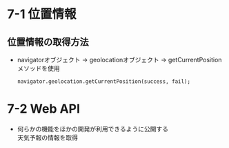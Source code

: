 # 7-1 位置情報
## 位置情報の取得方法
- navigatorオブジェクト → geolocationオブジェクト → getCurrentPositionメソッドを使用
  
      navigator.geolocation.getCurrentPosition(success, fail);

# 7-2 Web API
- 何らかの機能をほかの開発が利用できるように公開する  
天気予報の情報を取得
